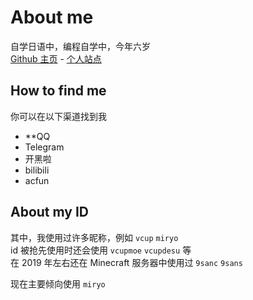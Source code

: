 # About me

自学日语中，编程自学中，今年六岁  
[Github 主页](https://github.com/vcup) - [个人站点](https://vcup.moe)

## How to find me

你可以在以下渠道找到我
 + **QQ
 + Telegram
 + 开黑啦
 + bilibili
 + acfun  

## About my ID
其中，我使用过许多昵称，例如 `vcup` `miryo`  
id 被抢先使用时还会使用 `vcupmoe` `vcupdesu` 等  
在 2019 年左右还在 Minecraft 服务器中使用过 `9sanc` `9sans`

现在主要倾向使用 `miryo`  
